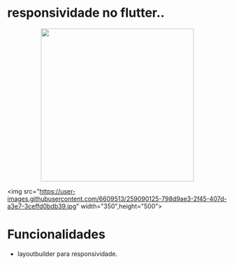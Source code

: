 # responsividade no flutter..


<p align="center">
  <img src="https://user-images.githubusercontent.com/6609513/259090118-7af30fc5-53ab-477a-8819-208d6555c40b.jpg" width="350">

  <img src="https://user-images.githubusercontent.com/6609513/259090125-798d9ae3-2f45-407d-a3e7-3ceffd0bdb39.jpg" width="350",height="500">

</p>

# Funcionalidades

* layoutbuilder para responsividade.